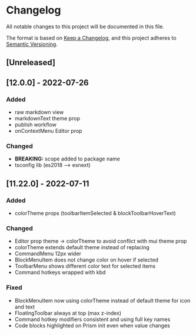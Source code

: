 # Changelog
All notable changes to this project will be documented in this file.

The format is based on [Keep a Changelog](https://keepachangelog.com/en/1.0.0/),
and this project adheres to [Semantic Versioning](https://semver.org/spec/v2.0.0.html).

## [Unreleased]

## [12.0.0] - 2022-07-26
### Added
- raw markdown view
- markdownText theme prop
- publish workflow
- onContextMenu Editor prop

### Changed
- **BREAKING:** scope added to package name
- tsconfig lib (es2018 --> esnext)

## [11.22.0] - 2022-07-11
### Added
- colorTheme props (toolbarItemSelected & blockToolbarHoverText)

### Changed
- Editor prop theme -> colorTheme to avoid conflict with mui theme prop
- colorTheme extends default theme instead of replacing
- CommandMenu 12px wider
- BlockMenuItem does not change color on hover if selected
- ToolbarMenu shows different color text for selected items
- Command hotkeys wrapped with kbd

### Fixed
- BlockMenuItem now using colorTheme instead of default theme for icon and text
- FloatingToolbar always at top (max z-index)
- Command hotkey modifiers consistent and using full key names
- Code blocks highlighted on Prism init even when value changes